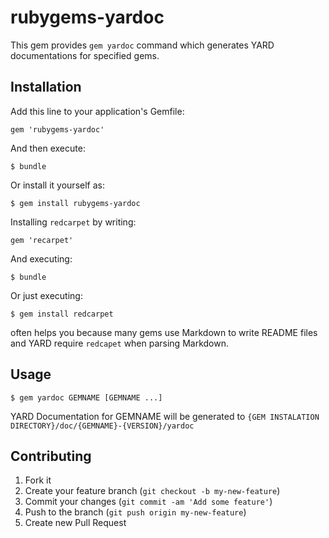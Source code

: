 rubygems-yardoc
===============

This gem provides `gem yardoc` command which generates YARD documentations for specified gems.

Installation
------------

Add this line to your application's Gemfile:

    gem 'rubygems-yardoc'

And then execute:

    $ bundle

Or install it yourself as:

    $ gem install rubygems-yardoc

Installing `redcarpet` by writing:

    gem 'recarpet'

And executing:

    $ bundle

Or just executing:

    $ gem install redcarpet

often helps you because many gems use Markdown to write README files
and YARD require `redcapet` when parsing Markdown.

Usage
-----

    $ gem yardoc GEMNAME [GEMNAME ...]

YARD Documentation for GEMNAME will be generated to `{GEM INSTALATION DIRECTORY}/doc/{GEMNAME}-{VERSION}/yardoc`

Contributing
------------

1. Fork it
2. Create your feature branch (`git checkout -b my-new-feature`)
3. Commit your changes (`git commit -am 'Add some feature'`)
4. Push to the branch (`git push origin my-new-feature`)
5. Create new Pull Request
